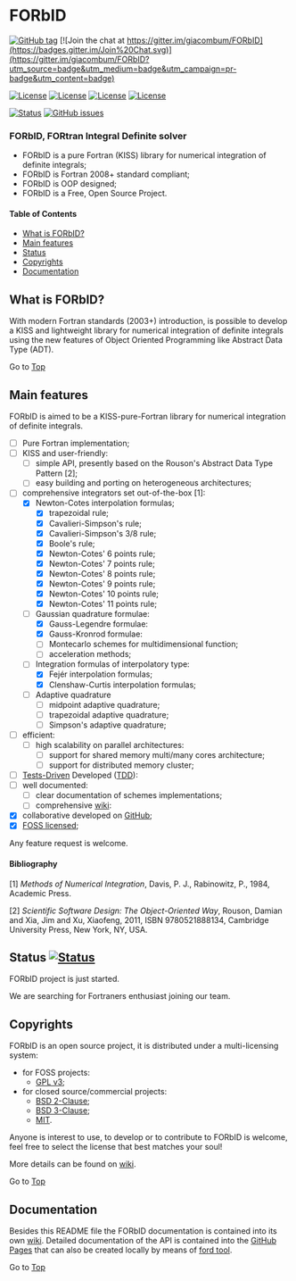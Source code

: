 <a name="top"></a>

# FORbID

[![GitHub tag](https://img.shields.io/github/tag/giacombum/FORbID.svg)]() [![Join the chat at https://gitter.im/giacombum/FORbID](https://badges.gitter.im/Join%20Chat.svg)](https://gitter.im/giacombum/FORbID?utm_source=badge&utm_medium=badge&utm_campaign=pr-badge&utm_content=badge)

[![License](https://img.shields.io/badge/license-GNU%20GeneraL%20Public%20License%20v3,%20GPLv3-blue.svg)]()
[![License](https://img.shields.io/badge/license-BSD2-red.svg)]()
[![License](https://img.shields.io/badge/license-BSD3-red.svg)]()
[![License](https://img.shields.io/badge/license-MIT-red.svg)]()

[![Status](https://img.shields.io/badge/status-alpha-orange.svg)]()
[![GitHub issues](https://img.shields.io/github/issues/Fortran-FOSS-Programmers/FORbID.svg)]()

### FORbID, FORtran Integral Definite solver

- FORbID is a pure Fortran (KISS) library for numerical integration of definite integrals;
- FORbID is Fortran 2008+ standard compliant;
- FORbID is OOP designed;
- FORbID is a Free, Open Source Project.

#### Table of Contents

+ [What is FORbID?](#what-is-FORbID?)
+ [Main features](#main-features)
+ [Status](#status)
+ [Copyrights](#copyrights)
+ [Documentation](#documentation)

## What is FORbID?

With modern Fortran standards (2003+) introduction, is possible to develop a KISS and lightweight library for numerical integration of definite integrals using the new features of Object Oriented Programming like Abstract Data Type (ADT).

Go to [Top](#top)

## Main features

FORbID is aimed to be a KISS-pure-Fortran library for numerical integration of definite integrals.

+ [ ] Pure Fortran implementation;
+ [ ] KISS and user-friendly:
    + [ ] simple API, presently based on the Rouson's Abstract Data Type Pattern [2];
    + [ ] easy building and porting on heterogeneous architectures;
+ [ ] comprehensive integrators set out-of-the-box [1]:
    + [x] Newton-Cotes interpolation formulas;
        + [x] trapezoidal rule;
        + [x] Cavalieri-Simpson's rule;
        + [x] Cavalieri-Simpson's 3/8 rule;
        + [x] Boole's rule;
        + [x] Newton-Cotes' 6 points rule;
        + [x] Newton-Cotes' 7 points rule;
        + [x] Newton-Cotes' 8 points rule;
        + [x] Newton-Cotes' 9 points rule;
        + [x] Newton-Cotes' 10 points rule;
        + [x] Newton-Cotes' 11 points rule;
    + [ ] Gaussian quadrature formulae:
        + [x] Gauss-Legendre formulae:
        + [x] Gauss-Kronrod formulae:
        + [ ] Montecarlo schemes for multidimensional function;
        + [ ] acceleration methods;
    + [ ] Integration formulas of interpolatory type:
        + [x] Fejér interpolation formulas;
        + [x] Clenshaw-Curtis interpolation formulas;
    + [ ] Adaptive quadrature
        + [ ] midpoint adaptive quadrature;
        + [ ] trapezoidal adaptive quadrature;
        + [ ] Simpson's adaptive quadrature;
+ [ ] efficient:
    + [ ] high scalability on parallel architectures:
        + [ ] support for shared memory multi/many cores architecture;
        + [ ] support for distributed memory cluster;
+ [ ] [Tests-Driven](https://github.com/Fortran-FOSS-Programmers/FOODiE/wiki/Examples) Developed ([TDD](https://en.wikipedia.org/wiki/Test-driven_development)):
+ [ ] well documented:
    + [ ] clear documentation of schemes implementations;
    + [ ] comprehensive [wiki](https://github.com/Fortran-FOSS-Programmers/FORbID/wiki):
+ [x] collaborative developed on [GitHub](https://github.com/giacombum/FORbID);
+ [x] [FOSS licensed](https://github.com/giacombum/FORbID/wiki/Copyrights);

Any feature request is welcome.

#### Bibliography

[1] *Methods of Numerical Integration*, Davis, P. J., Rabinowitz, P., 1984, Academic Press.

[2] *Scientific Software Design: The Object-Oriented Way*, Rouson, Damian and Xia, Jim and Xu, Xiaofeng, 2011, ISBN 9780521888134, Cambridge University Press, New York, NY, USA.

## Status [![Status](https://img.shields.io/badge/status-beta-orange.svg)]()

FORbID project is just started.

We are searching for Fortraners enthusiast joining our team.

## Copyrights

FORbID is an open source project, it is distributed under a multi-licensing system:

+ for FOSS projects:
  - [GPL v3](http://www.gnu.org/licenses/gpl-3.0.html);
+ for closed source/commercial projects:
  - [BSD 2-Clause](http://opensource.org/licenses/BSD-2-Clause);
  - [BSD 3-Clause](http://opensource.org/licenses/BSD-3-Clause);
  - [MIT](http://opensource.org/licenses/MIT).

Anyone is interest to use, to develop or to contribute to FORbID is welcome, feel free to select the license that best matches your soul!

More details can be found on [wiki](https://github.com/giacombum/FORbID/wiki/Copyrights).

Go to [Top](#top)

## Documentation

Besides this README file the FORbID documentation is contained into its own [wiki](https://github.com/giacombum/FORbID/wiki). Detailed documentation of the API is contained into the [GitHub Pages](http://Fortran-FOSS-Programmers.github.io/FORbID/index.html) that can also be created locally by means of [ford tool](https://github.com/cmacmackin/ford).

Go to [Top](#top)
